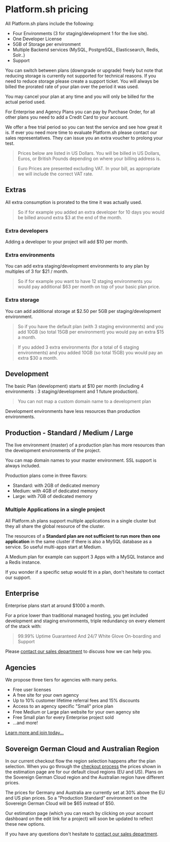 # Platform.sh pricing

All Platform.sh plans include the following:

* Four Environments (3 for staging/development 1 for the live site).
* One Developer License
* 5GB of Storage per environment
* Multiple Backend services (MySQL, PostgreSQL, Elasticsearch, Redis, Solr..)
* Support

You can switch between plans (downgrade or upgrade) freely but note that
reducing storage is currently not supported for technical reasons. If you need
to reduce storage please create a support ticket. You will always be billed the
prorated rate of your plan over the period it was used.

You may cancel your plan at any time and you will only be billed for the actual
period used.

For Enterprise and Agency Plans you can pay by Purchase Order, for all other
plans you need to add a Credit Card to your account.

We offer a free trial period so you can test the service and see how great it
is. If ever you need more time to evaluate Platform.sh please contact our sales
representatives. They can issue you an extra voucher to prolong your test.

> Prices below are listed in US Dollars.  You will be billed in US Dollars, Euros, or British Pounds depending on where your billing address is.

> Euro Prices are presented excluding VAT.  In your bill, as appropriate we will include the correct VAT rate.

## Extras

All extra consumption is prorated to the time it was actually used.

> So if for example you added an extra developer for 10 days you would be billed around  extra $3 at the end of the month.

### Extra developers

Adding a developer to your project will add $10 per month.

### Extra environments

You can add extra staging/development environments to any plan by multiples of 3
for $21 / month.

> So if for example you want to have 12 staging environments you would pay additional $63 per month on top of your basic plan price.

### Extra storage

You can add additional storage at $2.50 per 5GB  per staging/development
environment.

>So if you have the default plan (with 3 staging environments) and you add 10GB (so total 15GB per environment) you would pay an extra $15 a month.

>If you added 3 extra environments (for a total of 6 staging environments) and you added 10GB (so total 15GB) you would pay an extra $30 a month.

## Development

The basic Plan (development) starts at $10 per month (including 4 environments : 3 staging/development and 1 future production).

> You can not map a custom domain name to a development plan

Development environments have less resources than production environments.

## Production - Standard / Medium / Large

The live environment (master) of a production plan has more resources
than the development environments of the project.

You can map domain names to your master environment. SSL support is always
included.

Production plans come in three flavors:

* Standard: with 2GB of dedicated memory
* Medium: with 4GB of dedicated memory
* Large: with 7GB of dedicated memory

### Multiple Applications in a single project

All Platform.sh plans support multiple applications in a single cluster but
they all share the global resource of the cluster.

The resources of a **Standard plan are not sufficient to run more then one application** in the same cluster if there is also a MySQL database as a service. So useful multi-apps start at Medium.

A Medium plan for example can support 3 Apps with a MySQL Instance and a Redis
instance.

If you wonder if a specific setup would fit in a plan, don't hesitate to
contact our support.

## Enterprise

Enterprise plans start at around $1000 a month.

For a price lower than traditional managed hosting, you get included
development and staging environments, triple redundancy on every element of
the stack with:

>  99.99% Uptime Guaranteed
> And 24/7 White Glove On-boarding and Support

Please [contact our sales department](https://platform.sh/contact/) to discuss how we can help you.

## Agencies

We propose three tiers for agencies with many perks.

* Free user licenses
* A free site for your own agency
* Up to 10% customer lifetime referral fees and 15% discounts
* Access to an agency speciﬁc "Small" price plan
* Free Medium or Large plan website for your own agency site
* Free Small plan for every Enterprise project sold
* &hellip;and more!

[Learn more and join today...](https://platform.sh/solutions/agency)

## Sovereign German Cloud and Australian Region

In our current checkout flow the region selection happens after the plan selection. When you go through the [checkout process](https://accounts.platform.sh/platform/buy-now) the prices shown in the estimation page are for our default cloud regions (EU and US). Plans on the Sovereign German Cloud region and the Australian region have different prices.

The prices for Germany and Australia are currently set at 30% above the EU and US plan prices. So a "Production Standard" environment on the Sovereign German Cloud will be $65 instead of $50.

Our estimation page (which you can reach by clicking on your account dashboard on the edit link for a project) will soon be updated to reflect these new options.

If you have any questions don't hesitate to [contact our sales department](https://platform.sh/contact/).
